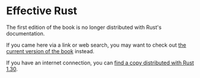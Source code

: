 # Effective Rust

The first edition of the book is no longer distributed with Rust's documentation.

If you came here via a link or web search, you may want to check out [the current version of the book](../index.html) instead.

If you have an internet connection, you can [find a copy distributed with Rust 1.30](https://doc.rust-lang.org/1.30.0/book/first-edition/effective-rust.html).